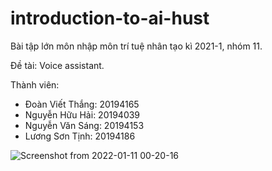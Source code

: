 # introduction-to-ai-hust
Bài tập lớn môn nhập môn trí tuệ nhân tạo kì 2021-1, nhóm 11.

Đề tài: Voice assistant.

Thành viên: 
+ Đoàn Viết Thắng: 20194165
+ Nguyễn Hữu Hải: 20194039
+ Nguyễn Văn Sáng: 20194153
+ Lương Sơn Tịnh: 20194186

![Screenshot from 2022-01-11 00-20-16](https://user-images.githubusercontent.com/74363928/149440588-59699724-1b42-4414-aba0-0544fa4e0416.png)

